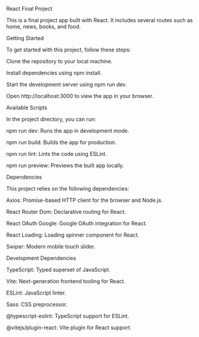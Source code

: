 React Final Project

This is a final project app built with React. It includes several routes such as home, news, books, and food.

Getting Started

To get started with this project, follow these steps:

Clone the repository to your local machine.

Install dependencies using npm install.

Start the development server using npm run dev.

Open http://localhost:3000 to view the app in your browser.

Available Scripts

In the project directory, you can run:

npm run dev: Runs the app in development mode.

npm run build: Builds the app for production.

npm run lint: Lints the code using ESLint.

npm run preview: Previews the built app locally.

Dependencies

This project relies on the following dependencies:

Axios: Promise-based HTTP client for the browser and Node.js.

React Router Dom: Declarative routing for React.

React OAuth Google: Google OAuth integration for React.

React Loading: Loading spinner component for React.

Swiper: Modern mobile touch slider.

Development Dependencies

TypeScript: Typed superset of JavaScript.

Vite: Next-generation frontend tooling for React.

ESLint: JavaScript linter.

Sass: CSS preprocessor.

@typescript-eslint: TypeScript support for ESLint.

@vitejs/plugin-react: Vite plugin for React support.
